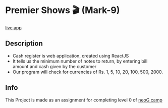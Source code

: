 # Premier Shows 🎬 (Mark-9)

[live app](https://bill-amount-manager.netlify.app/)

## Description

- Cash register is web application, created using ReactJS
- It tells us the minimum number of notes to return, by entering bill amount and cash given by the customer
- Our program will check for currencies of Rs. 1, 5, 10, 20, 100, 500, 2000.


## Info

This Project is made as an assignment for completing level 0 of  [neoG camp](https://neog.camp/qualifier/point-system)
